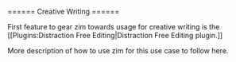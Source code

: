 ====== Creative Writing ======

First feature to gear zim towards usage for creative writing is the [[Plugins:Distraction Free Editing|Distraction Free Editing plugin.]]

More description of how to use zim for this use case to follow here.
